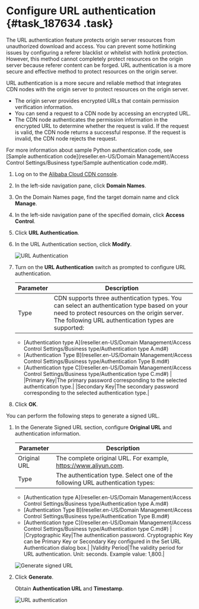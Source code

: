 # Configure URL authentication {#task_187634 .task}

The URL authentication feature protects origin server resources from unauthorized download and access. You can prevent some hotlinking issues by configuring a referer blacklist or whitelist with hotlink protection. However, this method cannot completely protect resources on the origin server because referer content can be forged. URL authentication is a more secure and effective method to protect resources on the origin server.

URL authentication is a more secure and reliable method that integrates CDN nodes with the origin server to protect resources on the origin server.

-   The origin server provides encrypted URLs that contain permission verification information.
-   You can send a request to a CDN node by accessing an encrypted URL.
-   The CDN node authenticates the permission information in the encrypted URL to determine whether the request is valid. If the request is valid, the CDN node returns a successful response. If the request is invalid, the CDN node rejects the request.

For more information about sample Python authentication code, see [Sample authentication code](reseller.en-US/Domain Management/Access Control Settings/Business type/Sample authentication code.md#).

1.  Log on to the [Alibaba Cloud CDN console](https://partners-intl.aliyun.com/login-required#cdn).
2.  In the left-side navigation pane, click **Domain Names**.
3.  On the Domain Names page, find the target domain name and click **Manage**.
4.  In the left-side navigation pane of the specified domain, click **Access Control**.
5.  Click **URL Authentication**.
6.  In the URL Authentication section, click **Modify**. 

    ![URL Authentication](http://static-aliyun-doc.oss-cn-hangzhou.aliyuncs.com/assets/img/15390/156661457910073_en-US.png)

7.  Turn on the **URL Authentication** switch as prompted to configure URL authentication. 

    |Parameter|Description|
    |---------|-----------|
    |Type| CDN supports three authentication types. You can select an authentication type based on your need to protect resources on the origin server. The following URL authentication types are supported:

    -   [Authentication type A](reseller.en-US/Domain Management/Access Control Settings/Business type/Authentication type A.md#)
    -   [Authentication Type B](reseller.en-US/Domain Management/Access Control Settings/Business type/Authentication Type B.md#)
    -   [Authentication type C](reseller.en-US/Domain Management/Access Control Settings/Business type/Authentication type C.md#)
 |
    |Primary Key|The primary password corresponding to the selected authentication type.|
    |Secondary Key|The secondary password corresponding to the selected authentication type.|

8.  Click **OK**.

You can perform the following steps to generate a signed URL.

1.  In the Generate Signed URL section, configure **Original URL** and authentication information.

    |Parameter|Description|
    |---------|-----------|
    |Original URL|The complete original URL. For example, https://www.aliyun.com.|
    |Type| The authentication type. Select one of the following URL authentication types:

    -   [Authentication type A](reseller.en-US/Domain Management/Access Control Settings/Business type/Authentication type A.md#)
    -   [Authentication Type B](reseller.en-US/Domain Management/Access Control Settings/Business type/Authentication Type B.md#)
    -   [Authentication type C](reseller.en-US/Domain Management/Access Control Settings/Business type/Authentication type C.md#)
 |
    |Cryptographic Key|The authentication password. Cryptographic Key can be Primary Key or Secondary Key configured in the Set URL Authentication dialog box.|
    |Validity Period|The validity period for URL authentication. Unit: seconds. Example value: 1,800.|

    ![Generate signed URL](http://static-aliyun-doc.oss-cn-hangzhou.aliyuncs.com/assets/img/15390/156661458053097_en-US.png)

2.  Click **Generate**.

    Obtain **Authentication URL** and **Timestamp**.

    ![URL authentication](http://static-aliyun-doc.oss-cn-hangzhou.aliyuncs.com/assets/img/15390/156661458050938_en-US.png)


